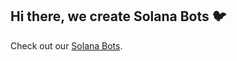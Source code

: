 ## Hi there, we create Solana Bots 🐦

Check out our [Solana Bots](https://github.com/poodyspace/bot_releases).
